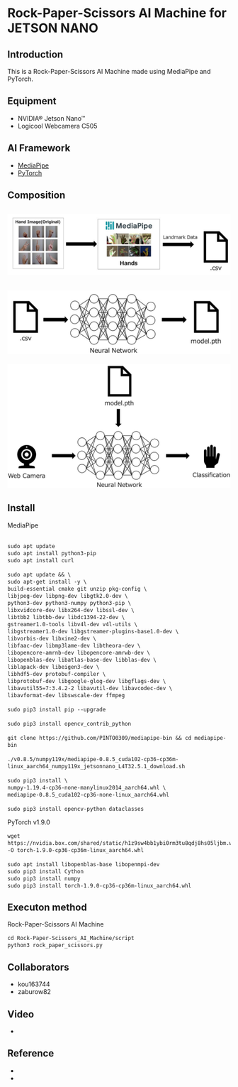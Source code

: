 #  Rock-Paper-Scissors AI Machine for JETSON NANO
## Introduction
This is a Rock-Paper-Scissors AI Machine made using MediaPipe and PyTorch.

## Equipment
- NVIDIA® Jetson Nano™
- Logicool Webcamera C505
## AI Framework
- [MediaPipe](https://google.github.io/mediapipe/)
- [PyTorch](https://pytorch.org/)

## Composition
![make_csv](/img/1.jpg)
--- 
![make_model](/img/2.jpg)
--- 
![Classification](/img/3.jpg)


## Install
MediaPipe
~~~

sudo apt update
sudo apt install python3-pip
sudo apt install curl

sudo apt update && \
sudo apt-get install -y \
build-essential cmake git unzip pkg-config \
libjpeg-dev libpng-dev libgtk2.0-dev \
python3-dev python3-numpy python3-pip \
libxvidcore-dev libx264-dev libssl-dev \
libtbb2 libtbb-dev libdc1394-22-dev \
gstreamer1.0-tools libv4l-dev v4l-utils \
libgstreamer1.0-dev libgstreamer-plugins-base1.0-dev \
libvorbis-dev libxine2-dev \
libfaac-dev libmp3lame-dev libtheora-dev \
libopencore-amrnb-dev libopencore-amrwb-dev \
libopenblas-dev libatlas-base-dev libblas-dev \
liblapack-dev libeigen3-dev \
libhdf5-dev protobuf-compiler \
libprotobuf-dev libgoogle-glog-dev libgflags-dev \
libavutil55=7:3.4.2-2 libavutil-dev libavcodec-dev \
libavformat-dev libswscale-dev ffmpeg

sudo pip3 install pip --upgrade

sudo pip3 install opencv_contrib_python

git clone https://github.com/PINTO0309/mediapipe-bin && cd mediapipe-bin

./v0.8.5/numpy119x/mediapipe-0.8.5_cuda102-cp36-cp36m-linux_aarch64_numpy119x_jetsonnano_L4T32.5.1_download.sh

sudo pip3 install \
numpy-1.19.4-cp36-none-manylinux2014_aarch64.whl \
mediapipe-0.8.5_cuda102-cp36-none-linux_aarch64.whl

sudo pip3 install opencv-python dataclasses
~~~
PyTorch v1.9.0
~~~
wget https://nvidia.box.com/shared/static/h1z9sw4bb1ybi0rm3tu8qdj8hs05ljbm.whl -O torch-1.9.0-cp36-cp36m-linux_aarch64.whl

sudo apt install libopenblas-base libopenmpi-dev
sudo pip3 install Cython
sudo pip3 install numpy
sudo pip3 install torch-1.9.0-cp36-cp36m-linux_aarch64.whl
~~~
## Executon method
Rock-Paper-Scissors AI Machine
~~~
cd Rock-Paper-Scissors_AI_Machine/script
python3 rock_paper_scissors.py
~~~
## Collaborators
- kou163744
- zaburow82

## Video
- [](https://youtu.be/8iM2gn5ob7M)

## Reference
- [](https://github.com/PINTO0309/mediapipe-bin)
- [](https://forums.developer.nvidia.com/t/pytorch-for-jetson-version-1-9-0-now-available/72048)


